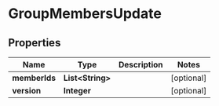 
# GroupMembersUpdate

## Properties
Name | Type | Description | Notes
------------ | ------------- | ------------- | -------------
**memberIds** | **List&lt;String&gt;** |  |  [optional]
**version** | **Integer** |  |  [optional]



